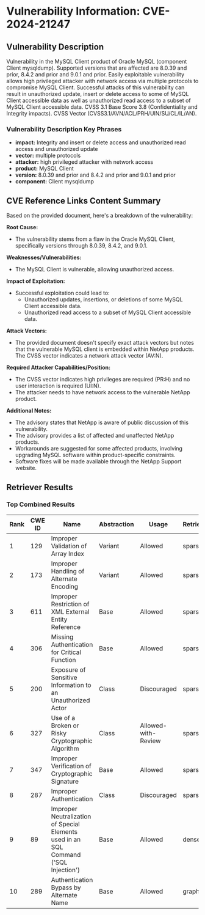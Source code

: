 # Vulnerability Information: CVE-2024-21247

## Vulnerability Description
Vulnerability in the MySQL Client product of Oracle MySQL (component Client mysqldump). Supported versions that are affected are 8.0.39 and prior, 8.4.2 and prior and 9.0.1 and prior. Easily exploitable vulnerability allows high privileged attacker with network access via multiple protocols to compromise MySQL Client. Successful attacks of this vulnerability can result in unauthorized update, insert or delete access to some of MySQL Client accessible data as well as unauthorized read access to a subset of MySQL Client accessible data. CVSS 3.1 Base Score 3.8 (Confidentiality and Integrity impacts). CVSS Vector (CVSS3.1/AVN/ACL/PRH/UIN/SU/CL/IL/AN).

### Vulnerability Description Key Phrases
- **impact:** Integrity and insert or delete access and unauthorized read access and unauthorized update
- **vector:** multiple protocols
- **attacker:** high privileged attacker with network access
- **product:** MySQL Client
- **version:** 8.0.39 and prior and 8.4.2 and prior and 9.0.1 and prior
- **component:** Client mysqldump

## CVE Reference Links Content Summary
Based on the provided document, here's a breakdown of the vulnerability:

**Root Cause:**
- The vulnerability stems from a flaw in the Oracle MySQL Client, specifically versions through 8.0.39, 8.4.2, and 9.0.1.

**Weaknesses/Vulnerabilities:**
- The MySQL Client is vulnerable, allowing unauthorized access.

**Impact of Exploitation:**
- Successful exploitation could lead to:
    - Unauthorized updates, insertions, or deletions of some MySQL Client accessible data.
    - Unauthorized read access to a subset of MySQL Client accessible data.

**Attack Vectors:**
- The provided document doesn't specify exact attack vectors but notes that the vulnerable MySQL client is embedded within NetApp products. The CVSS vector indicates a network attack vector (AV:N).

**Required Attacker Capabilities/Position:**
- The CVSS vector indicates high privileges are required (PR:H) and no user interaction is required (UI:N).
- The attacker needs to have network access to the vulnerable NetApp product.

**Additional Notes:**
- The advisory states that NetApp is aware of public discussion of this vulnerability.
- The advisory provides a list of affected and unaffected NetApp products.
- Workarounds are suggested for some affected products, involving upgrading MySQL software within product-specific constraints.
- Software fixes will be made available through the NetApp Support website.

## Retriever Results

### Top Combined Results

| Rank | CWE ID | Name | Abstraction | Usage  | Retrievers | Individual Scores |
|------|--------|------|-------------|-------|------------|-------------------|
| 1 | 129 | Improper Validation of Array Index | Variant | Allowed | sparse | 0.209 |
| 2 | 173 | Improper Handling of Alternate Encoding | Variant | Allowed | sparse | 0.203 |
| 3 | 611 | Improper Restriction of XML External Entity Reference | Base | Allowed | sparse | 0.180 |
| 4 | 306 | Missing Authentication for Critical Function | Base | Allowed | sparse | 0.177 |
| 5 | 200 | Exposure of Sensitive Information to an Unauthorized Actor | Class | Discouraged | sparse | 0.174 |
| 6 | 327 | Use of a Broken or Risky Cryptographic Algorithm | Class | Allowed-with-Review | sparse | 0.171 |
| 7 | 347 | Improper Verification of Cryptographic Signature | Base | Allowed | sparse | 0.171 |
| 8 | 287 | Improper Authentication | Class | Discouraged | sparse | 0.171 |
| 9 | 89 | Improper Neutralization of Special Elements used in an SQL Command ('SQL Injection') | Base | Allowed | dense | 0.548 |
| 10 | 289 | Authentication Bypass by Alternate Name | Base | Allowed | graph | 0.002 |

